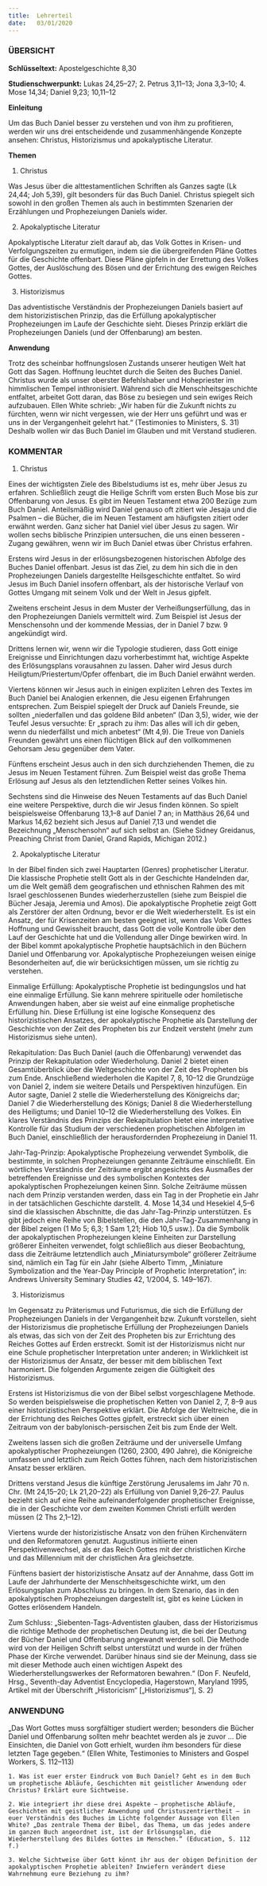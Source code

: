 ```yaml
---
title:  Lehrerteil
date:   03/01/2020
---
```


### ÜBERSICHT

**Schlüsseltext:** Apostelgeschichte 8,30

**Studienschwerpunkt:** Lukas 24,25–27; 2. Petrus 3,11–13; Jona 3,3–10; 4. Mose 14,34; Daniel 9,23; 10,11–12

**Einleitung**

Um das Buch Daniel besser zu verstehen und von ihm zu profitieren, werden wir uns drei entscheidende und zusammenhängende Konzepte ansehen: Christus, Historizismus und apokalyptische Literatur.

**Themen**

1. Christus

Was Jesus über die alttestamentlichen Schriften als Ganzes sagte (Lk 24,44; Joh 5,39), gilt besonders für das Buch Daniel. Christus spiegelt sich sowohl in den großen Themen als auch in bestimmten Szenarien der Erzählungen und Prophezeiungen Daniels wider.

2. Apokalyptische Literatur

Apokalyptische Literatur zielt darauf ab, das Volk Gottes in Krisen- und Verfolgungszeiten zu ermutigen, indem sie die übergreifenden Pläne Gottes für die Geschichte offenbart. Diese Pläne gipfeln in der Errettung des Volkes Gottes, der Auslöschung des Bösen und der Errichtung des ewigen Reiches Gottes.

3. Historizismus

Das adventistische Verständnis der Prophezeiungen Daniels basiert auf dem historizistischen Prinzip, das die Erfüllung apokalyptischer Prophezeiungen im Laufe der Geschichte sieht. Dieses Prinzip erklärt die Prophezeiungen Daniels (und der Offenbarung) am besten.

**Anwendung**

Trotz des scheinbar hoffnungslosen Zustands unserer heutigen Welt hat Gott das Sagen. Hoffnung leuchtet durch die Seiten des Buches Daniel. Christus wurde als unser oberster Befehlshaber und Hohepriester im himmlischen Tempel inthronisiert. Während sich die Menschheitsgeschichte entfaltet, arbeitet Gott daran, das Böse zu besiegen und sein ewiges Reich aufzubauen. Ellen White schrieb: „Wir haben für die Zukunft nichts zu fürchten, wenn wir nicht vergessen, wie der Herr uns geführt und was er uns in der Vergangenheit gelehrt hat.“ (Testimonies to Ministers, S. 31) Deshalb wollen wir das Buch Daniel im Glauben und mit Verstand studieren.

### KOMMENTAR

1. Christus

Eines der wichtigsten Ziele des Bibelstudiums ist es, mehr über Jesus zu erfahren. Schließlich zeugt die Heilige Schrift vom ersten Buch Mose bis zur Offenbarung von ­Jesus. Es gibt im Neuen Testament etwa 200 Bezüge zum Buch Daniel. Anteilsmäßig wird Daniel genauso oft zitiert wie Jesaja und die Psalmen – die Bücher, die im Neuen Testament am häufigsten zitiert oder erwähnt werden. Ganz sicher hat Daniel viel über ­Jesus zu sagen. Wir wollen sechs biblische Prinzipien untersuchen, die uns einen besseren ­Zugang ­gewähren, wenn wir im Buch Daniel etwas über Christus erfahren.

Erstens wird Jesus in der erlösungsbezogenen historischen Abfolge des Buches Daniel offenbart. Jesus ist das Ziel, zu dem hin sich die in den Prophezeiungen Daniels dargestellte Heilsgeschichte entfaltet. So wird Jesus im Buch Daniel insofern offenbart, als der historische Verlauf von Gottes Umgang mit seinem Volk und der Welt in Jesus gipfelt.

Zweitens erscheint Jesus in dem Muster der Verheißungserfüllung, das in den Prophezeiungen Daniels vermittelt wird. Zum Beispiel ist Jesus der Menschensohn und der kommende Messias, der in Daniel 7 bzw. 9 angekündigt wird.

Drittens lernen wir, wenn wir die Typologie studieren, dass Gott einige Ereignisse und Einrichtungen dazu vorherbestimmt hat, wichtige Aspekte des Erlösungsplans vorausahnen zu lassen. Daher wird Jesus durch Heiligtum/Priestertum/Opfer offenbart, die im Buch Daniel erwähnt werden.

Viertens können wir Jesus auch in einigen expliziten Lehren des Textes im Buch ­Daniel bei Analogien erkennen, die Jesu eigenen Erfahrungen entsprechen. Zum Beispiel spiegelt der Druck auf Daniels Freunde, sie sollten „niederfallen und das goldene Bild anbeten“ (Dan 3,5), wider, wie der Teufel Jesus versuchte: Er „sprach zu ihm: Das alles will ich dir geben, wenn du niederfällst und mich anbetest“ (Mt 4,9). Die Treue von Daniels Freunden gewährt uns einen flüchtigen Blick auf den vollkommenen Gehorsam Jesu gegenüber dem Vater.

Fünftens erscheint Jesus auch in den sich durchziehenden Themen, die zu Jesus im Neuen Testament führen. Zum Beispiel weist das große Thema Erlösung auf Jesus als den letztendlichen Retter seines Volkes hin.

Sechstens sind die Hinweise des Neuen Testaments auf das Buch Daniel eine weitere Perspektive, durch die wir Jesus finden können. So spielt beispielsweise Offenbarung 13,1–8 auf Daniel 7 an; in Matthäus 26,64 und Markus 14,62 bezieht sich Jesus auf Daniel 7,13 und wendet die Bezeichnung „Menschensohn“ auf sich selbst an. (Siehe Sidney Greidanus, Preaching Christ from Daniel, Grand Rapids, Michigan 2012.)

2. Apokalyptische Literatur

In der Bibel finden sich zwei Hauptarten (Genres) prophetischer Literatur. Die klassische Prophetie stellt Gott als in der Geschichte Handelnden dar, um die Welt gemäß dem geografischen und ethnischen Rahmen des mit Israel geschlossenen Bundes wiederherzustellen (siehe zum Beispiel die Bücher Jesaja, Jeremia und Amos). Die apokalyptische Prophetie zeigt Gott als Zerstörer der alten Ordnung, bevor er die Welt wiederherstellt. Es ist ein Ansatz, der für Krisenzeiten am besten geeignet ist, wenn das Volk Gottes Hoffnung und Gewissheit braucht, dass Gott die volle Kontrolle über den Lauf der Geschichte hat und die Vollendung aller Dinge bewirken wird. In der Bibel kommt apokalyptische Prophetie hauptsächlich in den Büchern Daniel und Offenbarung vor. Apokalyptische Prophezeiungen weisen einige Besonderheiten auf, die wir berücksichtigen müssen, um sie richtig zu verstehen.

Einmalige Erfüllung: Apokalyptische Prophetie ist bedingungslos und hat eine einmalige Erfüllung. Sie kann mehrere spirituelle oder homiletische Anwendungen haben, aber sie weist auf eine einmalige prophetische Erfüllung hin. Diese Erfüllung ist eine logische Konsequenz des historizistischen Ansatzes, der apokalyptische Prophetie als Darstellung der Geschichte von der Zeit des Propheten bis zur Endzeit versteht (mehr zum Historizismus siehe unten).

Rekapitulation: Das Buch Daniel (auch die Offenbarung) verwendet das Prinzip der Rekapitulation oder Wiederholung. Daniel 2 bietet einen Gesamtüberblick über die Weltgeschichte von der Zeit des Propheten bis zum Ende. Anschließend wiederholen die Kapitel 7, 8, 10–12 die Grundzüge von Daniel 2, indem sie weitere Details und Perspektiven hinzufügen. Ein Autor sagte, Daniel 2 stelle die Wiederherstellung des Königreichs dar; Daniel 7 die Wiederherstellung des Königs; Daniel 8 die Wiederherstellung des Heiligtums; und Daniel 10–12 die Wiederherstellung des Volkes. Ein klares Verständnis des Prinzips der Rekapitulation bietet eine interpretative Kontrolle für das Studium der verschiedenen prophetischen Abfolgen im Buch Daniel, einschließlich der herausfordernden Prophezeiung in Daniel 11.

Jahr-Tag-Prinzip: Apokalyptische Prophezeiung verwendet Symbolik, die bestimmte, in solchen Prophezeiungen genannte Zeiträume einschließt. Ein wörtliches Verständnis der Zeiträume ergibt angesichts des Ausmaßes der betreffenden Ereignisse und des symbolischen Kontextes der apokalyptischen Prophezeiungen keinen Sinn. Solche Zeiträume müssen nach dem Prinzip verstanden werden, dass ein Tag in der Prophetie ein Jahr in der tatsächlichen Geschichte darstellt. 4. Mose 14,34 und Hesekiel 4,5–6 sind die klassischen Abschnitte, die das Jahr-Tag-Prinzip unterstützen. Es gibt jedoch eine Reihe von Bibelstellen, die den Jahr-Tag-Zusammenhang in der Bibel zeigen (1 Mo 5; 6,3; 1 Sam 1,21; Hiob 10,5 usw.). Da die Symbolik der apokalyptischen Prophezeiungen kleine Einheiten zur Darstellung größerer Einheiten verwendet, folgt schließlich aus dieser Beobachtung, dass die Zeiträume letztendlich auch „Miniatursymbole“ größerer Zeiträume sind, nämlich ein Tag für ein Jahr (siehe Alberto Timm, „Miniature Symbolization and the Year-Day Principle of Prophetic Interpretation“, in: Andrews University Seminary Studies 42, 1/2004, S. 149–167).

3. Historizismus

Im Gegensatz zu Präterismus und Futurismus, die sich die Erfüllung der Prophezeiungen Daniels in der Vergangenheit bzw. Zukunft vorstellen, sieht der Historizismus die prophetische Erfüllung der Prophezeiungen Daniels als etwas, das sich von der Zeit des Propheten bis zur Errichtung des Reiches Gottes auf Erden erstreckt. Somit ist der Historizismus nicht nur eine Schule prophetischer Interpretation unter anderen; in Wirklichkeit ist der Historizismus der Ansatz, der besser mit dem biblischen Text harmoniert. Die folgenden Argumente zeigen die Gültigkeit des Historizismus.

Erstens ist Historizismus die von der Bibel selbst vorgeschlagene Methode. So werden beispielsweise die prophetischen Ketten von Daniel 2, 7, 8–9 aus einer historizistischen Perspektive erklärt. Die Abfolge der Weltreiche, die in der Errichtung des Reiches Gottes gipfelt, erstreckt sich über einen Zeitraum von der babylonisch-persischen Zeit bis zum Ende der Welt.

Zweitens lassen sich die großen Zeiträume und der universelle Umfang apokalyptischer Prophezeiungen (1260, 2300, 490 Jahre), die Königreiche umfassen und letztlich zum Reich Gottes führen, nach dem historizistischen Ansatz besser erklären.

Drittens verstand Jesus die künftige Zerstörung Jerusalems im Jahr 70 n. Chr. (Mt 24,15–20; Lk 21,20–22) als Erfüllung von Daniel 9,26–27. Paulus bezieht sich auf eine Reihe aufeinanderfolgender prophetischer Ereignisse, die in der Geschichte vor dem zweiten Kommen Christi erfüllt werden müssen (2 Ths 2,1–12).

Viertens wurde der historizistische Ansatz von den frühen Kirchenvätern und den Reformatoren genutzt. Augustinus initiierte einen Perspektivenwechsel, als er das Reich Gottes mit der christlichen Kirche und das Millennium mit der christlichen Ära gleichsetzte.

Fünftens basiert der historizistische Ansatz auf der Annahme, dass Gott im Laufe der Jahrhunderte der Menschheitsgeschichte wirkt, um den Erlösungsplan zum Abschluss zu bringen. In dem Szenario, das in den apokalyptischen Prophezeiungen dargestellt ist, gibt es keine Lücken in Gottes erlösendem Handeln.

Zum Schluss: „Siebenten-Tags-Adventisten glauben, dass der Historizismus die richtige Methode der prophetischen Deutung ist, die bei der Deutung der Bücher Daniel und Offenbarung angewandt werden soll. Die Methode wird von der Heiligen Schrift selbst unterstützt und wurde in der frühen Phase der Kirche verwendet. Darüber hinaus sind sie der Meinung, dass sie mit dieser Methode auch einen wichtigen Aspekt des Wiederherstellungswerkes der Reformatoren bewahren.“ (Don F. Neufeld, Hrsg., Seventh-day Adventist Encyclopedia, Hagerstown, Maryland 1995, Artikel mit der Überschrift „Historicism“ [„Historizismus“], S. 2)

### ANWENDUNG

„Das Wort Gottes muss sorgfältiger studiert werden; besonders die Bücher Daniel und Offenbarung sollten mehr beachtet werden als je zuvor … Die Einsichten, die Daniel von Gott erhielt, wurden ihm besonders für diese letzten Tage gegeben.“ (Ellen White, Testimonies to Ministers and Gospel Workers, S. 112–113)

`1. Was ist euer erster Eindruck vom Buch Daniel? Geht es in dem Buch um prophetische Abläufe, Geschichten mit geistlicher Anwendung oder Christus? Erklärt eure Sichtweise.`

`2. Wie integriert ihr diese drei Aspekte – prophetische Abläufe, Geschichten mit geistlicher Anwendung und Christuszentriertheit – in euer Verständnis des Buches im Lichte folgender Aussage von Ellen White? „Das zentrale Thema der Bibel, das Thema, um das jedes andere im ganzen Buch angeordnet ist, ist der Erlösungsplan, die Wiederherstellung des Bildes Gottes im Menschen.“ (Education, S. 112 f.)`

`3. Welche Sichtweise über Gott könnt ihr aus der obigen Definition der apokalyptischen Prophetie ableiten? Inwiefern verändert diese Wahrnehmung eure Beziehung zu ihm?`